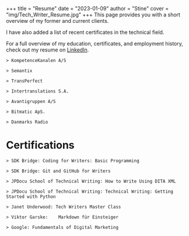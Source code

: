 +++ 
title = "Resume" 
date = "2023-01-09" 
author = "Stine" 
cover = "img/Tech_Writer_Resume.jpg"
+++
This page provides you with a short overview of my former and current clients. 

I have also added a list of recent certificates in the technical field. 

For a full overview of my education, certificates, and employment history, check out my resume on [LinkedIn](https://linkedin.com/in/stinelykkeolsen/).


    > KompetenceKanalen A/S

    > Semantix 

    > TransPerfect 

    > Intertranslations S.A.

    > Avantigruppen A/S

    > Bitmatic ApS.

    > Danmarks Radio


# Certifications

    > SDK Bridge: Coding for Writers: Basic Programming

    > SDK Bridge: Git and GitHub for Writers
    
    > JPDocu School of Technical Writing: How to Write Using DITA XML
    
    > JPDocu School of Technical Writing: Technical Writing: Getting Started with Python

    > Janet Underwood: Tech Writers Master Class

    > Viktor Garske:	Markdown für Einsteiger	

    > Google: Fundamentals of Digital Marketing	


